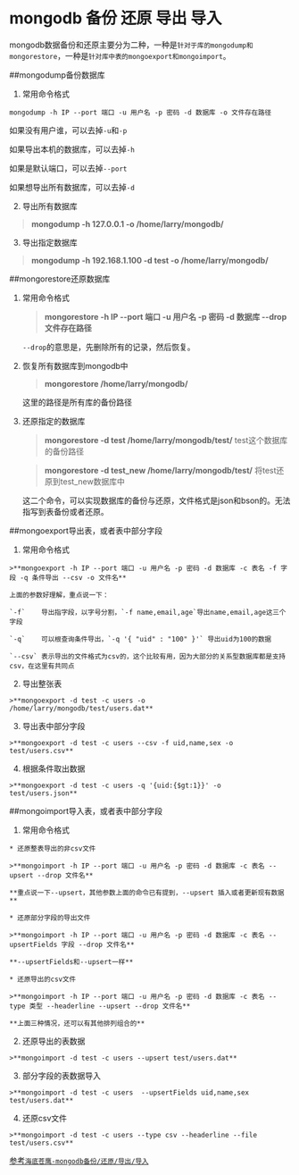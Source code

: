 # mongodb 备份 还原 导出 导入

mongodb数据备份和还原主要分为二种，一种是`针对于库的mongodump和mongorestore`，一种是`针对库中表的mongoexport和mongoimport`。

##mongodump备份数据库

1. 常用命令格式

  ```
  mongodump -h IP --port 端口 -u 用户名 -p 密码 -d 数据库 -o 文件存在路径
  ```
  
  如果没有用户谁，可以去掉`-u`和`-p`
  
  如果导出本机的数据库，可以去掉`-h`
  
  如果是默认端口，可以去掉`--port`
  
  如果想导出所有数据库，可以去掉`-d`

2. 导出所有数据库

  >**mongodump -h 127.0.0.1 -o /home/larry/mongodb/**

3. 导出指定数据库
 
  >**mongodump -h 192.168.1.100 -d test -o /home/larry/mongodb/**

##mongorestore还原数据库

 1. 常用命令格式
 
    >**mongorestore -h IP --port 端口 -u 用户名 -p 密码 -d 数据库 --drop 文件存在路径**
     
    `--drop`的意思是，先删除所有的记录，然后恢复。

 2. 恢复所有数据库到mongodb中
    
    >**mongorestore /home/larry/mongodb/**

    这里的路径是所有库的备份路径

 3. 还原指定的数据库
  
    >**mongorestore -d test /home/larry/mongodb/test/** test这个数据库的备份路径

    >**mongorestore -d test_new  /home/larry/mongodb/test/** 将test还原到test_new数据库中
    
    这二个命令，可以实现数据库的备份与还原，文件格式是json和bson的。无法指写到表备份或者还原。
    
##mongoexport导出表，或者表中部分字段

  1. 常用命令格式
  
    >**mongoexport -h IP --port 端口 -u 用户名 -p 密码 -d 数据库 -c 表名 -f 字段 -q 条件导出 --csv -o 文件名**

    上面的参数好理解，重点说一下：
    
    `-f`    导出指字段，以字号分割，`-f name,email,age`导出name,email,age这三个字段
    
    `-q`    可以根查询条件导出，`-q '{ "uid" : "100" }'` 导出uid为100的数据
    
    `--csv` 表示导出的文件格式为csv的，这个比较有用，因为大部分的关系型数据库都是支持csv，在这里有共同点
    
  2. 导出整张表
  
    >**mongoexport -d test -c users -o /home/larry/mongodb/test/users.dat**
    
  3. 导出表中部分字段
   
    >**mongoexport -d test -c users --csv -f uid,name,sex -o test/users.csv**
  
  4. 根据条件取出数据
  
    >**mongoexport -d test -c users -q '{uid:{$gt:1}}' -o test/users.json**

##mongoimport导入表，或者表中部分字段

  1. 常用命令格式
     
    * 还原整表导出的非csv文件
  
    >**mongoimport -h IP --port 端口 -u 用户名 -p 密码 -d 数据库 -c 表名 --upsert --drop 文件名**
     
    **重点说一下--upsert，其他参数上面的命令已有提到，--upsert 插入或者更新现有数据**

    * 还原部分字段的导出文件
    
    >**mongoimport -h IP --port 端口 -u 用户名 -p 密码 -d 数据库 -c 表名 --upsertFields 字段 --drop 文件名**
    
    **--upsertFields和--upsert一样**

    * 还原导出的csv文件
    
    >**mongoimport -h IP --port 端口 -u 用户名 -p 密码 -d 数据库 -c 表名 --type 类型 --headerline --upsert --drop 文件名**
     
    **上面三种情况，还可以有其他排列组合的**
  
  2. 还原导出的表数据
  
    >**mongoimport -d test -c users --upsert test/users.dat**

  3. 部分字段的表数据导入
  
    >**mongoimport -d test -c users  --upsertFields uid,name,sex  test/users.dat**

  4. 还原csv文件
  
    >**mongoimport -d test -c users --type csv --headerline --file test/users.csv**



[参考`海底苍鹰-mongodb备份/还原/导出/导入`](http://blog.51yip.com/nosql/1573.html)
